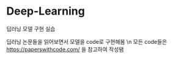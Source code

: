 # Deep-Learning
딥러닝 모델 구현 실습

딥러닝 논문들을 읽어보면서 모델을 code로 구현해봄 \n
모든 code들은 https://paperswithcode.com/ 을 참고하여 작성됌
